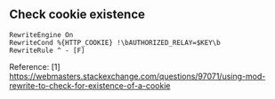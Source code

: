 ## Check cookie existence

```
RewriteEngine On
RewriteCond %{HTTP_COOKIE} !\bAUTHORIZED_RELAY=$KEY\b
RewriteRule ^ - [F]
```

Reference:
[1] https://webmasters.stackexchange.com/questions/97071/using-mod-rewrite-to-check-for-existence-of-a-cookie
